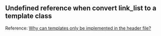 ## Undefined reference when convert link_list to a template class

Reference: [Why can templates only be implemented in the header file?](https://stackoverflow.com/questions/495021/why-can-templates-only-be-implemented-in-the-header-file)